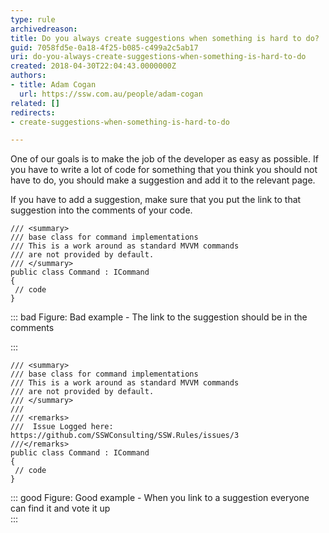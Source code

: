 ```yaml
---
type: rule
archivedreason: 
title: Do you always create suggestions when something is hard to do?
guid: 7058fd5e-0a18-4f25-b085-c499a2c5ab17
uri: do-you-always-create-suggestions-when-something-is-hard-to-do
created: 2018-04-30T22:04:43.0000000Z
authors:
- title: Adam Cogan
  url: https://ssw.com.au/people/adam-cogan
related: []
redirects:
- create-suggestions-when-something-is-hard-to-do

---
```


One of our goals is to make the job of the developer as easy as possible. If you have to write a lot of code for something that you think you should not have to do, you should make a suggestion and add it to the relevant page.

If you have to add a suggestion, make sure that you put the link to that suggestion into the comments of your code.

<!--endintro-->



```
/// <summary>
/// base class for command implementations
/// This is a work around as standard MVVM commands
/// are not provided by default. 
/// </summary>
public class Command : ICommand
{
 // code
}
```



::: bad
Figure: Bad example - The link to the suggestion should be in the comments

:::



```
/// <summary>
/// base class for command implementations
/// This is a work around as standard MVVM commands
/// are not provided by default. 
/// </summary>
///
/// <remarks>
///  Issue Logged here: https://github.com/SSWConsulting/SSW.Rules/issues/3
///</remarks>
public class Command : ICommand
{
 // code
}
```



::: good
Figure: Good example - When you link to a suggestion everyone can find it and vote it up  
:::
